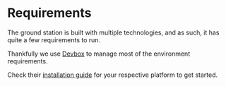 # Requirements

The ground station is built with multiple technologies, and as such, it has quite a few requirements to run.

Thankfully we use [Devbox](https://www.jetify.com/devbox) to manage most of the environment requirements.

Check their [installation guide](https://www.jetify.com/devbox/docs/installing_devbox/) for your respective platform to get started.
